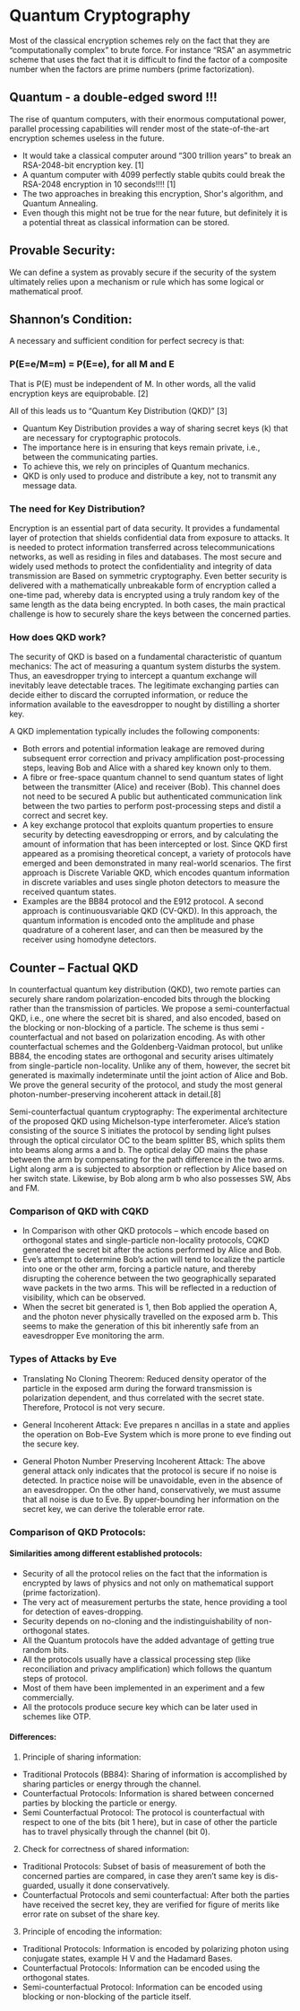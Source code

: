 # Quantum Cryptography

Most of the classical encryption schemes rely on the fact that they are “computationally complex” to brute force. For instance “RSA” an asymmetric scheme that uses the fact that it is difficult to find the factor of a composite number when the factors are prime numbers (prime factorization).

## Quantum - a double-edged sword !!!

The rise of quantum computers, with their enormous computational power, parallel processing capabilities will render most of the state-of-the-art encryption schemes useless in the future.

- It would take a classical computer around “300 trillion years” to break an RSA-2048-bit encryption key. [1]
- A quantum computer with 4099 perfectly stable qubits could break the RSA-2048 encryption in 10 seconds!!!! [1]
- The two approaches in breaking this encryption, Shor's algorithm, and Quantum Annealing.
- Even though this might not be true for the near future, but definitely it is a potential threat as classical information can be stored.

## Provable Security:

We can define a system as provably secure if the security of the system ultimately relies upon a mechanism or rule which has some logical or mathematical proof.

## Shannon’s Condition:

A necessary and sufficient condition for perfect secrecy is that:

### P(E=e/M=m) = P(E=e), for all M and E

That is P(E) must be independent of M. In other words, all the valid encryption keys are equiprobable. [2]

All of this leads us to “Quantum Key Distribution (QKD)” [3]
- Quantum Key Distribution provides a way of sharing secret keys (k) that are necessary for cryptographic protocols.
- The importance here is in ensuring that keys remain private, i.e., between the communicating parties.
- To achieve this, we rely on principles of Quantum mechanics.
- QKD is only used to produce and distribute a key, not to transmit any message data.

### The need for Key Distribution?

Encryption is an essential part of data security. It provides a fundamental layer of protection that shields confidential data from exposure to attacks. It is needed to protect information transferred across telecommunications networks, as well as residing in files and databases. The most secure and widely used methods to protect the confidentiality and integrity of data transmission are Based on symmetric cryptography. Even better security is delivered with a mathematically unbreakable form of encryption called a one-time pad, whereby data is encrypted using a truly random key of the same length as the data being encrypted. In both cases, the main practical challenge is how to securely share the keys between the concerned parties.

### How does QKD work?

The security of QKD is based on a fundamental characteristic of quantum mechanics: The act of measuring a quantum system disturbs the system. Thus, an eavesdropper trying to intercept a quantum exchange will inevitably leave detectable traces. The legitimate exchanging parties can decide either to discard the corrupted information, or reduce the information available to the eavesdropper to nought by distilling a shorter key.

A QKD implementation typically includes the following components:
- Both errors and potential information leakage are removed during subsequent error correction and privacy amplification post-processing steps, leaving Bob and Alice with a shared key known only to them.
- A fibre or free-space quantum channel to send quantum states of light between the transmitter (Alice) and receiver (Bob). This channel does not need to be secured A public but authenticated communication link between the two parties to perform post-processing steps and distil a correct and secret key.
- A key exchange protocol that exploits quantum properties to ensure security by detecting eavesdropping or errors, and by calculating the amount of information that has been intercepted or lost. Since QKD first appeared as a promising theoretical concept, a variety of protocols have emerged and been demonstrated in many real-world scenarios. The first approach is Discrete Variable QKD, which encodes quantum information in discrete variables and uses single photon detectors to measure the received quantum states.
- Examples are the BB84 protocol and the E912 protocol. A second approach is continuousvariable QKD (CV-QKD). In this approach, the quantum information is encoded onto the amplitude and phase quadrature of a coherent laser, and can then be measured by the receiver using homodyne detectors.

## Counter – Factual QKD

In counterfactual quantum key distribution (QKD), two remote parties can securely share random polarization-encoded bits through the blocking rather than the transmission of particles. We propose a semi-counterfactual QKD, i.e., one where the secret bit is shared, and also encoded, based on the blocking or non-blocking of a particle. The scheme is thus semi - counterfactual and not based on polarization encoding. As with other counterfactual schemes and the Goldenberg-Vaidman protocol, but unlike BB84, the encoding states are orthogonal and security arises ultimately from single-particle non-locality. Unlike any of them, however, the secret bit generated is maximally indeterminate until the joint action of Alice and Bob. We prove the general security of the protocol, and study the most general photon-number-preserving incoherent attack in detail.[8] 

Semi-counterfactual quantum cryptography: The experimental architecture of the proposed QKD using Michelson-type interferometer. Alice’s station consisting of the source S initiates the protocol by sending light pulses through the optical circulator OC to the beam splitter BS, which splits them into beams along arms a and b. The optical delay OD mains the phase between the arm by compensating for the path difference in the two arms. Light along arm a is subjected to absorption or reflection by Alice based on her switch state. Likewise, by Bob along arm b who also possesses SW, Abs and FM.

### Comparison of QKD with CQKD

- In Comparison with other QKD protocols – which encode based on orthogonal states and single-particle non-locality protocols, CQKD generated the secret bit after the actions performed by Alice and Bob.
- Eve’s attempt to determine Bob’s action will tend to localize the particle into one or the other arm, forcing a particle nature, and thereby disrupting the coherence between the two geographically separated wave packets in the two arms. This will be reflected in a reduction of visibility, which can be observed.
- When the secret bit generated is 1, then Bob applied the operation A, and the photon never physically travelled on the exposed arm b. This seems to make the generation of this bit inherently safe from an eavesdropper Eve monitoring the arm.

### Types of Attacks by Eve

- Translating No Cloning Theorem:
Reduced density operator of the particle in the exposed arm during the forward transmission is polarization dependent, and thus correlated with the secret state. Therefore, Protocol is not very secure.

- General Incoherent Attack:
Eve prepares n ancillas in a state and applies the operation on Bob-Eve System which is more prone to eve finding out the secure key.

- General Photon Number Preserving Incoherent Attack:
The above general attack only indicates that the protocol is secure if no noise is detected. In practice noise will be unavoidable, even in the absence of an eavesdropper. On the other hand, conservatively, we must assume that all noise is due to Eve. By upper-bounding her information on the secret key, we can derive the tolerable error rate.

### Comparison of QKD Protocols:

#### Similarities among different established protocols:

- Security of all the protocol relies on the fact that the information is encrypted by laws of physics and not only on mathematical support (prime factorization).
- The very act of measurement perturbs the state, hence providing a tool for detection of eaves-dropping.
- Security depends on no-cloning and the indistinguishability of non-orthogonal states.
- All the Quantum protocols have the added advantage of getting true random bits.
- All the protocols usually have a classical processing step (like reconciliation and privacy amplification) which follows the quantum steps of protocol.
- Most of them have been implemented in an experiment and a few commercially.
- All the protocols produce secure key which can be later used in schemes like OTP.

#### Differences:

1. Principle of sharing information:
- Traditional Protocols (BB84):
Sharing of information is accomplished by sharing particles or energy through the channel.
- Counterfactual Protocols:
Information is shared between concerned parties by blocking the particle or energy.
- Semi Counterfactual Protocol:
The protocol is counterfactual with respect to one of the bits (bit 1 here), but in case of other the particle has to travel physically through the channel (bit 0).

2. Check for correctness of shared information:
- Traditional Protocols: Subset of basis of measurement of both the concerned parties are compared, in case they aren’t same key is dis-guarded, usually it done conservatively.
- Counterfactual Protocols and semi counterfactual: After both the parties have received the secret key, they are verified for figure of merits like error rate on subset of the share key.

3. Principle of encoding the information:
- Traditional Protocols: Information is encoded by polarizing photon using conjugate states, example H V and the Hadamard Bases.
- Counterfactual Protocols: Information can be encoded using the orthogonal states.
- Semi-counterfactual Protocol: Information can be encoded using blocking or non-blocking of
the particle itself.
